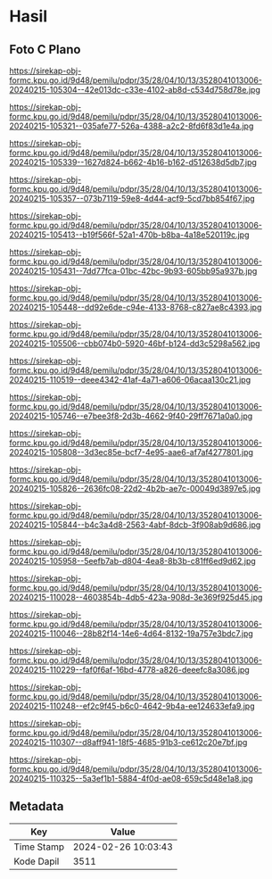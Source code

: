 # Hasil

## Foto C Plano

https://sirekap-obj-formc.kpu.go.id/9d48/pemilu/pdpr/35/28/04/10/13/3528041013006-20240215-105304--42e013dc-c33e-4102-ab8d-c534d758d78e.jpg

https://sirekap-obj-formc.kpu.go.id/9d48/pemilu/pdpr/35/28/04/10/13/3528041013006-20240215-105321--035afe77-526a-4388-a2c2-8fd6f83d1e4a.jpg

https://sirekap-obj-formc.kpu.go.id/9d48/pemilu/pdpr/35/28/04/10/13/3528041013006-20240215-105339--1627d824-b662-4b16-b162-d512638d5db7.jpg

https://sirekap-obj-formc.kpu.go.id/9d48/pemilu/pdpr/35/28/04/10/13/3528041013006-20240215-105357--073b7119-59e8-4d44-acf9-5cd7bb854f67.jpg

https://sirekap-obj-formc.kpu.go.id/9d48/pemilu/pdpr/35/28/04/10/13/3528041013006-20240215-105413--b19f566f-52a1-470b-b8ba-4a18e520119c.jpg

https://sirekap-obj-formc.kpu.go.id/9d48/pemilu/pdpr/35/28/04/10/13/3528041013006-20240215-105431--7dd77fca-01bc-42bc-9b93-605bb95a937b.jpg

https://sirekap-obj-formc.kpu.go.id/9d48/pemilu/pdpr/35/28/04/10/13/3528041013006-20240215-105448--dd92e6de-c94e-4133-8768-c827ae8c4393.jpg

https://sirekap-obj-formc.kpu.go.id/9d48/pemilu/pdpr/35/28/04/10/13/3528041013006-20240215-105506--cbb074b0-5920-46bf-b124-dd3c5298a562.jpg

https://sirekap-obj-formc.kpu.go.id/9d48/pemilu/pdpr/35/28/04/10/13/3528041013006-20240215-110519--deee4342-41af-4a71-a606-06acaa130c21.jpg

https://sirekap-obj-formc.kpu.go.id/9d48/pemilu/pdpr/35/28/04/10/13/3528041013006-20240215-105746--e7bee3f8-2d3b-4662-9f40-29ff7671a0a0.jpg

https://sirekap-obj-formc.kpu.go.id/9d48/pemilu/pdpr/35/28/04/10/13/3528041013006-20240215-105808--3d3ec85e-bcf7-4e95-aae6-af7af4277801.jpg

https://sirekap-obj-formc.kpu.go.id/9d48/pemilu/pdpr/35/28/04/10/13/3528041013006-20240215-105826--2636fc08-22d2-4b2b-ae7c-00049d3897e5.jpg

https://sirekap-obj-formc.kpu.go.id/9d48/pemilu/pdpr/35/28/04/10/13/3528041013006-20240215-105844--b4c3a4d8-2563-4abf-8dcb-3f908ab9d686.jpg

https://sirekap-obj-formc.kpu.go.id/9d48/pemilu/pdpr/35/28/04/10/13/3528041013006-20240215-105958--5eefb7ab-d804-4ea8-8b3b-c81ff6ed9d62.jpg

https://sirekap-obj-formc.kpu.go.id/9d48/pemilu/pdpr/35/28/04/10/13/3528041013006-20240215-110028--4603854b-4db5-423a-908d-3e369f925d45.jpg

https://sirekap-obj-formc.kpu.go.id/9d48/pemilu/pdpr/35/28/04/10/13/3528041013006-20240215-110046--28b82f14-14e6-4d64-8132-19a757e3bdc7.jpg

https://sirekap-obj-formc.kpu.go.id/9d48/pemilu/pdpr/35/28/04/10/13/3528041013006-20240215-110229--faf0f6af-16bd-4778-a826-deeefc8a3086.jpg

https://sirekap-obj-formc.kpu.go.id/9d48/pemilu/pdpr/35/28/04/10/13/3528041013006-20240215-110248--ef2c9f45-b6c0-4642-9b4a-ee124633efa9.jpg

https://sirekap-obj-formc.kpu.go.id/9d48/pemilu/pdpr/35/28/04/10/13/3528041013006-20240215-110307--d8aff941-18f5-4685-91b3-ce612c20e7bf.jpg

https://sirekap-obj-formc.kpu.go.id/9d48/pemilu/pdpr/35/28/04/10/13/3528041013006-20240215-110325--5a3ef1b1-5884-4f0d-ae08-659c5d48e1a8.jpg


## Metadata

| Key        | Value               |
| ---------- | ------------------- |
| Time Stamp | 2024-02-26 10:03:43 |
| Kode Dapil | 3511                |



